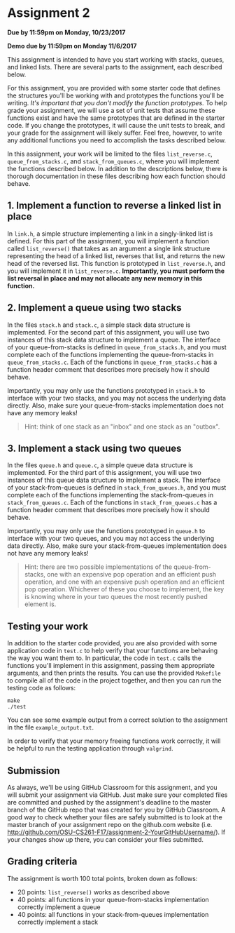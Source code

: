 # Assignment 2
**Due by 11:59pm on Monday, 10/23/2017**

**Demo due by 11:59pm on Monday 11/6/2017**

This assignment is intended to have you start working with stacks, queues, and linked lists.  There are several parts to the assignment, each described below.

For this assignment, you are provided with some starter code that defines the structures you'll be working with and prototypes the functions you'll be writing.  *It's important that you don't modify the function prototypes.*  To help grade your assignment, we will use a set of unit tests that assume these functions exist and have the same prototypes that are defined in the starter code.  If you change the prototypes, it will cause the unit tests to break, and your grade for the assignment will likely suffer.  Feel free, however, to write any additional functions you need to accomplish the tasks described below.

In this assignment, your work will be limited to the files `list_reverse.c`, `queue_from_stacks.c`, and `stack_from_queues.c`, where you will implement the functions described below. In addition to the descriptions below, there is thorough documentation in these files describing how each function should behave.

## 1. Implement a function to reverse a linked list in place

In `link.h`, a simple structure implementing a link in a singly-linked list is defined.  For this part of the assignment, you will implement a function called `list_reverse()` that takes as an argument a single link structure representing the head of a linked list, reverses that list, and returns the new head of the reversed list.  This function is prototyped in `list_reverse.h`, and you will implement it in `list_reverse.c`.  **Importantly, you must perform the list reversal in place and may not allocate any new memory in this function.**

## 2. Implement a queue using two stacks

In the files `stack.h` and `stack.c`, a simple stack data structure is implemented.  For the second part of this assignment, you will use two instances of this stack data structure to implement a queue.  The interface of your queue-from-stacks is defined in `queue_from_stacks.h`, and you must complete each of the functions implementing the queue-from-stacks in `queue_from_stacks.c`.  Each of the functions in `queue_from_stacks.c` has a function header comment that describes more precisely how it should behave.

Importantly, you may only use the functions prototyped in `stack.h` to interface with your two stacks, and you may not access the underlying data directly.  Also, make sure your queue-from-stacks implementation does not have any memory leaks!

> Hint: think of one stack as an "inbox" and one stack as an "outbox".

## 3. Implement a stack using two queues

In the files `queue.h` and `queue.c`, a simple queue data structure is implemented.  For the third part of this assignment, you will use two instances of this queue data structure to implement a stack.  The interface of your stack-from-queues is defined in `stack_from_queues.h`, and you must complete each of the functions implementing the stack-from-queues in `stack_from_queues.c`.  Each of the functions in `stack_from_queues.c` has a function header comment that describes more precisely how it should behave.

Importantly, you may only use the functions prototyped in `queue.h` to interface with your two queues, and you may not access the underlying data directly.  Also, make sure your stack-from-queues implementation does not have any memory leaks!

> Hint: there are two possible implementations of the queue-from-stacks, one with an expensive pop operation and an efficient push operation, and one with an expensive push operation and an efficient pop operation.  Whichever of these you choose to implement, the key is knowing where in your two queues the most recently pushed element is.

## Testing your work

In addition to the starter code provided, you are also provided with some application code in `test.c` to help verify that your functions are behaving the way you want them to.  In particular, the code in `test.c` calls the functions you'll implement in this assignment, passing them appropriate arguments, and then prints the results.  You can use the provided `Makefile` to compile all of the code in the project together, and then you can run the testing code as follows:
```
make
./test
```
You can see some example output from a correct solution to the assignment in the file `example_output.txt`.

In order to verify that your memory freeing functions work correctly, it will be helpful to run the testing application through `valgrind`.

## Submission

As always, we'll be using GitHub Classroom for this assignment, and you will submit your assignment via GitHub. Just make sure your completed files are committed and pushed by the assignment's deadline to the master branch of the GitHub repo that was created for you by GitHub Classroom. A good way to check whether your files are safely submitted is to look at the master branch of your assignment repo on the github.com website (i.e. http://github.com/OSU-CS261-F17/assignment-2-YourGitHubUsername/). If your changes show up there, you can consider your files submitted.

## Grading criteria

The assignment is worth 100 total points, broken down as follows:

* 20 points: `list_reverse()` works as described above
* 40 points: all functions in your queue-from-stacks implementation correctly implement a queue
* 40 points: all functions in your stack-from-queues implementation correctly implement a stack
